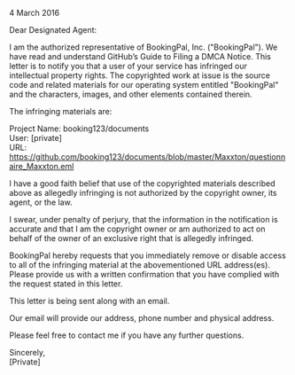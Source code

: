 4 March 2016

Dear Designated Agent:

I am the authorized representative of BookingPal, Inc.  ("BookingPal").   We have read and understand GitHub’s Guide to Filing a DMCA Notice.  This letter is to notify you that a user of your service has infringed our intellectual property rights. The copyrighted work at issue is the source code and related materials for our operating system entitled "BookingPal" and the characters, images, and other elements contained therein.

The infringing materials are: 

Project Name:    booking123/documents   
User:   [private]  
URL: https://github.com/booking123/documents/blob/master/Maxxton/questionnaire_Maxxton.eml

I have a good faith belief that use of the copyrighted materials described above as allegedly infringing is not authorized by the copyright owner, its agent, or the law. 

I swear, under penalty of perjury, that the information in the notification is accurate and that I am the copyright owner or am authorized to act on behalf of the owner of an exclusive right that is allegedly infringed.

BookingPal hereby requests that you immediately remove or disable access to all of the infringing material at the abovementioned URL address(es). Please provide us with a written confirmation that you have complied with the request stated in this letter.

This letter is being sent along with an email.     

Our email will provide our address, phone number and physical address.   

Please feel free to contact me if you have any further questions.   

Sincerely,  
[Private]
